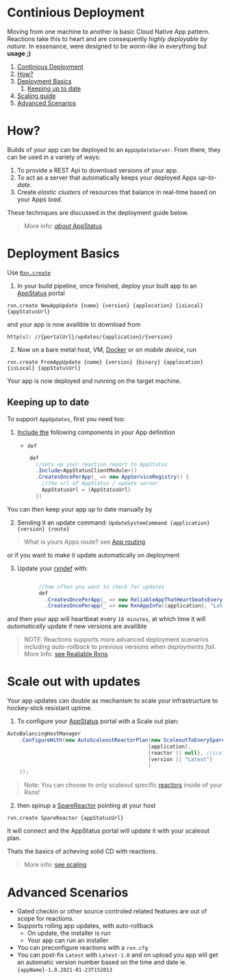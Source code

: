 # Continious Deployment

Moving from one machine to another is basic Cloud Native App pattern. Reactions take this to heart and are consequently *highly deployable by nature*. In essenance, were designed to be *worm-like* in everything but **usage ;)**
<!-- TOC -->

1. [Continious Deployment](#continious-deployment)
2. [How?](#how)
3. [Deployment Basics](#deployment-basics)
   1. [Keeping up to date](#keeping-up-to-date)
4. [Scaling guide](#scaling-guide)
5. [Advanced Scenarios](#advanced-scenarios)

<!-- /TOC -->
# How?

Builds of your app can be deployed to an `AppUpdateServer`. From there, they can be used in a variety of ways:
1. To provide a REST Api to download versions of your app.
2. To act as a server that automatically keeps your deployed Apps *up-to-date*.
3. Create *elastic clusters* of resources that balance in real-time based on your Apps *load*.

These techniques are discussed in the deployment guide below.

>More info: [*about* AppStatus](scaling.md)

# Deployment Basics
Use [`Rxn.create`](rxncreate.md)

1. In your build pipeline, once finished, deploy your built app to an [AppStatus](scaling.md) portal

```
rxn.create NewAppUpdate {name} {version} {applocation} {isLocal} {appStatusUrl}
```  

and your app is now availible to download from

`http(s): //{portalUrl}/updates/{application}/{version}`

2. Now on a bare metal host, VM, [Docker](docker.com) or on *mobile device*, run
```
rxn.create FromAppUpdate {name} {version} {binary} {applocation} {isLocal} {appStatusUrl}
```

Your app is now deployed and running on the target machine.

## Keeping up to date

To support `AppUpdates`, first you need too:

1. [Include the](appcontainer.md) following components in your App definition
   
   * `def`
    ```c#
        def
          //sets up your reaction report to AppStatus
          .Include<AppStatusClientModule>()
          .CreatesOncePerApp(_ => new AppServiceRegistry() {
            //the url of AppStatus / update server
            AppStatusUrl = {AppStatusUrl}
          })
    ```

You can *then* keep your app up to date manually by

2. Sending it an update command:
`UpdateSystemCommand {application} {version} {route}`

> What is yours Apps route? see [App routing](#rxnmanager)

or if you want to make it update automatically on deployment

3. Update your [rxndef](#appcontainer.md) with:   
   ```c#
   
          //how often you want to check for updates
          def
            .CreatesOncePerApp(_ => new ReliableAppThatHeartbeatsEvery(TimeSpan.FromSeconds(10)))
            .CreatesOncePerapp(_ => new RxnAppInfo({application}, "Latest", keepUpToDate: true))
   ```
   

and then your app will heartbeat every `10 minutes`, at which time it will *automatically* update if new versions are availible

>NOTE:   Reactions supports more advanced deployment scenarios including *auto-rollback* to previous versions when *deployments fail*.
>More Info: [see Realiable Rxns](rxninstall.md)

# Scale out with updates

Your app updates can double as mechanism to scale your infrastructure to hockey-stick resistant uptime. 

1. To configure your [AppStatus](appstatus.md) portal with a Scale out plan:

```c#
AutoBalancingHostManager
    .ConfigureWith(new AutoScaleoutReactorPlan(new ScaleoutToEverySpareReactor(), 
                                              {application}, 
                                              {reactor || null}, //scale out a specific reactor of this app only(!!!)
                                              {version || "Latest"}
                                              )
    ));
```

>Note: You can choose to only scaleout specific [reactors](reactors.md) inside of your Rxns!

2. then spinup a [SpareReactor](sparereactor.md) pointing at your host

`rxn.create SpareReactor {appStatusUrl}`

It will connect and the AppStatus portal will update it with your scaleout plan.

Thats the basics of acheving solid CD with reactions. 
>More info: [see scaling](scaling.md) 

# Advanced Scenarios

* Gated checkin or other source controled related features are out of scope for reactions.
* Supports rolling app updates, with auto-rollback  
  * On update, the installer is run
  * Your app can run an installer
* You can preconfigure reactions with a `rxn.cfg`
* You can post-fix `Latest` with `Latest-1.0` and on upload you app will get an automatic version number based on the time and date ie. `{appName}-1.0.2021-01-23T152013`

